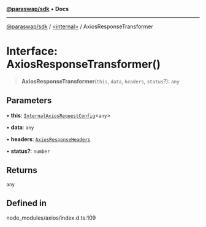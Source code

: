 [**@paraswap/sdk**](../../README.md) • **Docs**

***

[@paraswap/sdk](../../globals.md) / [\<internal\>](../README.md) / AxiosResponseTransformer

# Interface: AxiosResponseTransformer()

> **AxiosResponseTransformer**(`this`, `data`, `headers`, `status`?): `any`

## Parameters

• **this**: [`InternalAxiosRequestConfig`](InternalAxiosRequestConfig.md)\<`any`\>

• **data**: `any`

• **headers**: [`AxiosResponseHeaders`](../type-aliases/AxiosResponseHeaders.md)

• **status?**: `number`

## Returns

`any`

## Defined in

node\_modules/axios/index.d.ts:109
